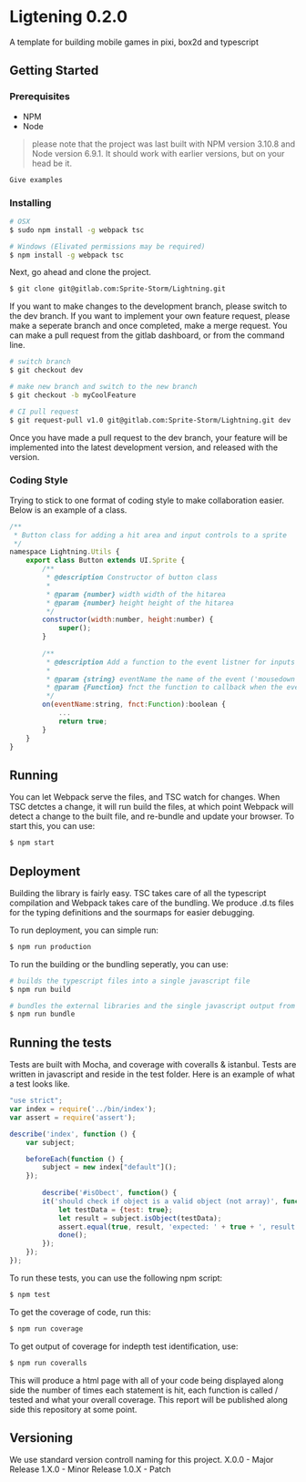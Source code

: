 # Ligtening 0.2.0

A template for building mobile games in pixi, box2d and typescript

## Getting Started

### Prerequisites

- NPM
- Node
> please note that the project was last built with NPM version 3.10.8 and Node version 6.9.1. It should work with earlier versions, but on your head be it.

```
Give examples
```

### Installing

```sh
# OSX
$ sudo npm install -g webpack tsc

# Windows (Elivated permissions may be required)
$ npm install -g webpack tsc
```

Next, go ahead and clone the project.

```sh
$ git clone git@gitlab.com:Sprite-Storm/Lightning.git
```

If you want to make changes to the development branch, please switch to the dev branch. If you want to implement your own feature request, please make a seperate branch and once completed, make a merge request. You can make a pull request from the gitlab dashboard, or from the command line.

```sh
# switch branch
$ git checkout dev

# make new branch and switch to the new branch
$ git checkout -b myCoolFeature

# CI pull request
$ git request-pull v1.0 git@gitlab.com:Sprite-Storm/Lightning.git dev
```
Once you have made a pull request to the dev branch, your feature will be implemented into the latest development version, and released with the version.

### Coding Style
Trying to stick to one format of coding style to make collaboration easier. Below is an example of a class.

```js 
/**
 * Button class for adding a hit area and input controls to a sprite
 */
namespace Lightning.Utils {
    export class Button extends UI.Sprite {
        /**
         * @description Constructor of button class
         * 
         * @param {number} width width of the hitarea
         * @param {number} height height of the hitarea
         */
        constructor(width:number, height:number) {
            super();
        }
        
        /**
         * @description Add a function to the event listner for inputs
         * 
         * @param {string} eventName the name of the event ('mousedown', 'touchend'...)
         * @param {Function} fnct the function to callback when the event is emitted
         */
        on(eventName:string, fnct:Function):boolean {
            ...
            return true;
        }
    }
}
```

## Running
You can let Webpack serve the files, and TSC watch for changes. When TSC detctes a change, it will run build the files, at which point Webpack will detect a change to the built file, and re-bundle and update your browser. To start this, you can use:
```sh
$ npm start
```

## Deployment

Building the library is fairly easy. TSC takes care of all the typescript compilation and Webpack takes care of the bundling. We produce .d.ts files for the typing definitions and the sourmaps for easier debugging. 

To run deployment, you can simple run:

```sh
$ npm run production
```

To run the building or the bundling seperatly, you can use:

```sh
# builds the typescript files into a single javascript file
$ npm run build

# bundles the external libraries and the single javascript output from TSC
$ npm run bundle
```


## Running the tests

Tests are built with Mocha, and coverage with coveralls & istanbul. Tests are written in javascript and reside in the test folder. Here is an example of what a test looks like.
```js
"use strict";
var index = require('../bin/index');
var assert = require('assert');

describe('index', function () {
    var subject;

    beforeEach(function () {
        subject = new index["default"]();
    });
    
        describe('#isObect', function() {
        it('should check if object is a valid object (not array)', function(done) {
            let testData = {test: true};
            let result = subject.isObject(testData);
            assert.equal(true, result, 'expected: ' + true + ', result: ' + result);
            done();
        });
    });
});

```

To run these tests, you can use the following npm script:
```sh
$ npm test
``` 

To get the coverage of code, run this:
```sh
$ npm run coverage
``` 

To get output of coverage for indepth test identification, use:
```sh
$ npm run coveralls
``` 
This will produce a html page with all of your code being displayed along side the number of times each statement is hit, each function is called / tested and what your overall coverage. This report will be published along side this repository at some point.

## Versioning

We use standard version controll naming for this project.
X.0.0 - Major Release
1.X.0 - Minor Release
1.0.X - Patch